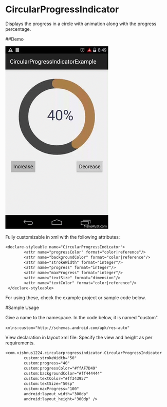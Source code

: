# CircularProgressIndicator
Displays the progress in a circle with animation along with the progress percentage.

##Demo

![](https://github.com/vishnus1224/CircularProgressIndicator/blob/master/Project/demo/demo.gif)

Fully customizable in xml with the following attributes:

```
<declare-styleable name="CircularProgressIndicator">
        <attr name="progressColor" format="color|reference"/>
        <attr name="backgroundColor" format="color|reference"/>
        <attr name="strokeWidth" format="integer"/>
        <attr name="progress" format="integer"/>
        <attr name="maxProgress" format="integer"/>
        <attr name="textSize" format="dimension"/>
        <attr name="textColor" format="color|reference"/>
 </declare-styleable>
```

For using these, check the example project or sample code below.

#Sample Usage

Give a name to the namespace. In the code below, it is named "custom".

`xmlns:custom="http://schemas.android.com/apk/res-auto"`

View declaration in layout xml file: Specify the view and height as per requirements.
```
<com.vishnus1224.circularprogressindicator.CircularProgressIndicator
        custom:strokeWidth="50"
        custom:progress="40"
        custom:progressColor="#ffAF7D49"
        custom:backgroundColor="#ff444444"
        custom:textColor="#ff343957"
        custom:textSize="50sp"
        custom:maxProgress="100"
        android:layout_width="300dp"
        android:layout_height="300dp" />
```

